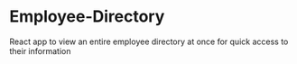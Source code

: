 # Employee-Directory
React app to view an entire employee directory at once for quick access to their information
